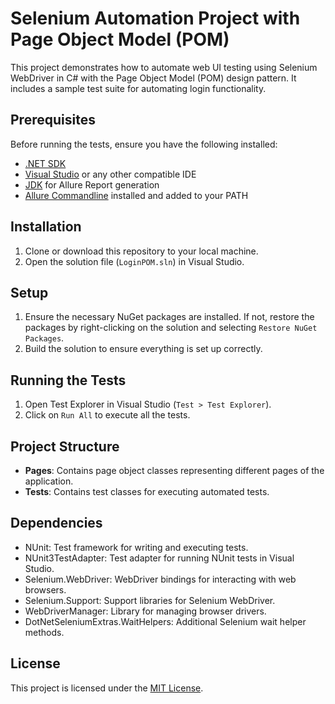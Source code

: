 ﻿# Selenium Automation Project with Page Object Model (POM)

This project demonstrates how to automate web UI testing using Selenium WebDriver in C# with the Page Object Model (POM) design pattern. It includes a sample test suite for automating login functionality.

## Prerequisites

Before running the tests, ensure you have the following installed:

- [.NET SDK](https://dotnet.microsoft.com/download)
- [Visual Studio](https://visualstudio.microsoft.com/downloads/) or any other compatible IDE
- [JDK](https://www.oracle.com/java/technologies/downloads/) for Allure Report generation
- [Allure Commandline](https://github.com/allure-framework/allure2) installed and added to your PATH

## Installation

1. Clone or download this repository to your local machine.
2. Open the solution file (`LoginPOM.sln`) in Visual Studio.

## Setup

1. Ensure the necessary NuGet packages are installed. If not, restore the packages by right-clicking on the solution and selecting `Restore NuGet Packages`.
2. Build the solution to ensure everything is set up correctly.

## Running the Tests

1. Open Test Explorer in Visual Studio (`Test > Test Explorer`).
2. Click on `Run All` to execute all the tests.

## Project Structure

- **Pages**: Contains page object classes representing different pages of the application.
- **Tests**: Contains test classes for executing automated tests.

## Dependencies

- NUnit: Test framework for writing and executing tests.
- NUnit3TestAdapter: Test adapter for running NUnit tests in Visual Studio.
- Selenium.WebDriver: WebDriver bindings for interacting with web browsers.
- Selenium.Support: Support libraries for Selenium WebDriver.
- WebDriverManager: Library for managing browser drivers.
- DotNetSeleniumExtras.WaitHelpers: Additional Selenium wait helper methods.

## License

This project is licensed under the [MIT License](LICENSE).
